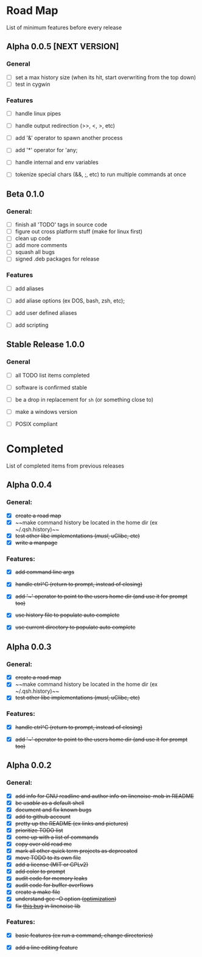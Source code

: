 # Road Map
List of minimum features before every release

## Alpha 0.0.5 [NEXT VERSION]
### General
- [ ] set a max history size (when its hit, start overwriting from the top down)
- [ ] test in cygwin

### Features
- [ ] handle linux pipes
- [ ] handle output redirection (>>, <, >, etc)
- [ ] add '&' operator to spawn another process
- [ ] add '\*' operator for 'any;
- [ ] handle internal and env variables
- [ ] tokenize special chars (&&, ;, etc) to run multiple commands at once


## Beta 0.1.0
### General:
- [ ] finish all 'TODO' tags in source code
- [ ] figure out cross platform stuff (make for linux first)
- [ ] clean up code
- [ ] add more comments
- [ ] squash all bugs
- [ ] signed .deb packages for release

### Features
- [ ] add aliases
- [ ] add aliase options (ex DOS, bash, zsh, etc);
- [ ] add user defined aliases
- [ ] add scripting


## Stable Release 1.0.0
### General
- [ ] all TODO list items completed
- [ ] software is confirmed stable
- [ ] be a drop in replacement for `sh` (or something close to)
- [ ] make a windows version
- [ ] POSIX compliant


# Completed
List of completed items from previous releases

## Alpha 0.0.4
### General:
- [X] ~~create a road map~~
- [X] ~~make command history be located in the home dir (ex ~/.qsh.history)~~
- [X] ~~test other libc implementations (*musl*, uClibc, etc)~~
- [X] ~~write a manpage~~

### Features:
- [X] ~~add command line args~~
- [X] ~~handle ctrl^C (return to prompt, instead of closing)~~
- [X] ~~add '~' operator to point to the users home dir (and use it for prompt too)~~
- [X] ~~use history file to populate auto complete~~
- [X] ~~use current directory to populate auto complete~~


## Alpha 0.0.3
### General:
- [X] ~~create a road map~~
- [X] ~~make command history be located in the home dir (ex ~/.qsh.history)~~
- [X] ~~test other libc implementations (*musl*, uClibc, etc)~~

### Features:
- [X] ~~handle ctrl^C (return to prompt, instead of closing)~~
- [X] ~~add '~' operator to point to the users home dir (and use it for prompt too)~~


## Alpha 0.0.2
### General:
- [X] ~~add info for GNU readline and author info on linenoise-mob in README~~
- [X] ~~be *usable* as a default shell~~
- [X] ~~document and fix known bugs~~
- [X] ~~add to github account~~
- [X] ~~pretty up the README (ex links and pictures)~~
- [X] ~~prioritize TODO list~~
- [X] ~~come up with a list of commands~~
- [X] ~~copy over old read me~~
- [X] ~~mark all other quick term projects as deprecated~~
- [X] ~~move TODO to its own file~~
- [X] ~~add a license (MIT or GPLv2)~~
- [X] ~~add color to prompt~~
- [X] ~~audit code for memory leaks~~
- [X] ~~audit code for buffer overflows~~
- [X] ~~create a make file~~
- [X] ~~understand gcc -O option ([optimization](https://gcc.gnu.org/onlinedocs/gcc/Optimize-Options.html))~~
- [X] ~~fix [this bug](https://github.com/antirez/linenoise/issues/158) in linenoise lib~~

### Features:
- [X] ~~basic features (ex run a command, change directories)~~
- [X] ~~add a line editing feature~~

